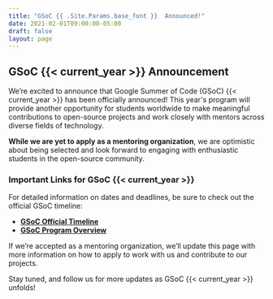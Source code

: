 ```yaml
---
title: "GSoC {{ .Site.Params.base_font }}  Announced!"
date: 2021-02-01T09:00:00-05:00
draft: false
layout: page
---
```


## GSoC {{< current_year >}} Announcement

We’re excited to announce that Google Summer of Code (GSoC) {{< current_year >}} has been officially announced! This year's program will provide another opportunity for students worldwide to make meaningful contributions to open-source projects and work closely with mentors across diverse fields of technology.

**While we are yet to apply as a mentoring organization**, we are optimistic about being selected and look forward to engaging with enthusiastic students in the open-source community.

### Important Links for GSoC {{< current_year >}}

For detailed information on dates and deadlines, be sure to check out the official GSoC timeline:

- **[GSoC Official Timeline](https://summerofcode.withgoogle.com/how-it-works/#timeline)**
- **[GSoC Program Overview](https://summerofcode.withgoogle.com/how-it-works/#overview)**

If we’re accepted as a mentoring organization, we’ll update this page with more information on how to apply to work with us and contribute to our projects.

Stay tuned, and follow us for more updates as GSoC {{< current_year >}} unfolds!
